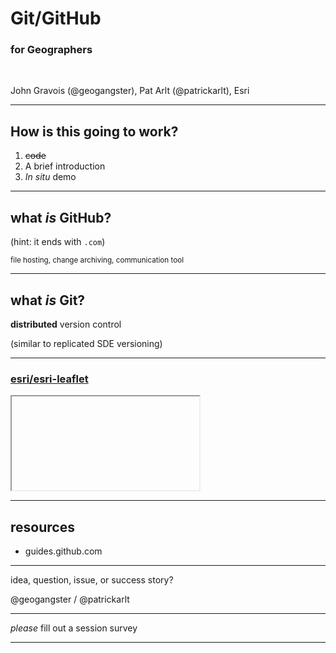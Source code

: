 <!-- to do
brief intro - john?

meat:
1. pat finds https://github.com/jgravois/sandbox

points to drive home:
1. what is a clone
2. what is a fork
3. what is a branch
4. what is a commit
5. files on disk change when you check out a different branch

you can commit directly on the website

brief outro (show that a PR highlights branches, diff, discussion) - john
tools/resources
-->

<!-- .slide: data-background="/presentations/template2/images/Slide1.png" -->

<!--div style="margin: auto; padding-top: 50px; padding-bottom: 50px; width: 80%; background: rgba(30,30,30,0.9)"/-->

# Git/GitHub
### for Geographers

<br>

John Gravois (@geogangster), Pat Arlt (@patrickarlt), Esri

---

<!-- .slide: data-background="/presentations/template2/images/Slide5.png" -->

## How is this going to work?

1. ~~code~~
2. A brief introduction
3. _In situ_ demo

---

<!-- .slide: data-background="/presentations/template2/images/Slide2.png" -->

## what _is_ GitHub?

(hint: it ends with `.com`)

<small>file hosting, change archiving, communication tool</small>

---

<!-- .slide: data-background="/presentations/template2/images/Slide2.png" -->

## what _is_ Git?

**distributed** version control

(similar to replicated SDE versioning)

<!-- need screenshot -->

---

<!-- .slide: data-background="/presentations/template2/images/Slide2.png" -->

### [esri/esri-leaflet](https://esri.github.io/esri-leaflet)

<div class="twos">
  <div class="snippet-preview">
    <iframe id="frame-2d-parallel" data-src="https://esri.github.io/esri-leaflet"></iframe>
  </div>
</div>

---

<!-- .slide: data-background="/presentations/template2/images/Slide2.png" -->

## resources

* guides.github.com

---

<!-- .slide: data-background="/presentations/template2/images/Slide5.png" -->

idea, question, issue, or success story?

@geogangster / @patrickarlt

---

<!-- .slide: data-background="/presentations/template2/images/Slide2.png" -->

_please_ fill out a session survey

---

<!-- .slide: data-background="/presentations/template2/images/Slide6.png" -->
